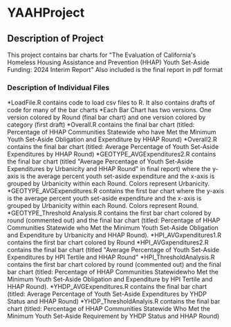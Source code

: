 # YAAHProject

## Description of Project
This project contains bar charts for "The Evaluation of California's Homeless
Housing Assistance and Prevention (HHAP) Youth Set-Aside Funding: 2024 Interim Report" 
Also included is the final report in pdf format

### Description of Individual Files
*LoadFile.R contains code to load csv files to R. It also contains drafts of code for many of the bar charts 
*Each Bar Chart has two versions. One version colored by Round (final bar chart) and one version colored by category (first draft)
*Overall.R contains the final bar chart (titled: Percentage of HHAP Communities Statewide who have Met the Minimum Youth Set-Aside Obligation and Expenditure by HHAP Round) 
*Overall2.R contains the final bar chart (titled: Average Percentage of Youth Set-Aside Expenditures by HHAP Round) 
*GEOTYPE_AVGExpenditures2.R contains the final bar chart (titled "Average Percentage of Youth Set-Aside
Expenditures by Urbanicity and HHAP Round" in final report) where the y-axis is the average percent youth set-aside expenditure and the x-axis is grouped by Urbanicity within each Round. Colors represent Urbanicity. 
*GEOTYPE_AVGExpenditures.R contains the first bar chart where the y-axis is the average percent youth set-aside expenditure and the x-axis is grouped by Urbanicity within each Round. Colors represent Round.
*GEOTYPE_Threshold Analysis.R contains the first bar chart colored by round (commented out) and the final bar chart (titled: Percentage of HHAP Communities Statewide who Met the Minimum Youth Set-Aside Obligation and Expenditure by Urbanicity and
HHAP Round). 
*HPI_AVGxpenditures1.R contains the first bar chart colored by Round
*HPI_AVGxpenditures2.R contains the final bar chart (titled "Average Percentage of Youth Set-Aside Expenditures by HPI Tertile and HHAP Round"
*HPI_ThresholdAnalysis.R  contains the first bar chart colored by round (commented out) and the final bar chart (titled: Percentage of HHAP Communities Statewidewho Met the Minimum Youth Set-Aside Obligation and Expenditure by HPI Tertile and HHAP Round). 
*YHDP_AVGExpenditures.R contains the final bar chart (titled: Average Percentage of Youth Set-Aside Expenditures by YHDP Status and HHAP Round)
*YHDP_ThresholdAnalyis.R contains the final bar chart (titled: Percentage of HHAP Communities Statewide Who Met the Minimum Youth Set-Aside Requirement by YHDP Status and HHAP Round)




